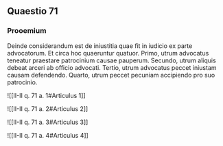 ## Quaestio 71

### Prooemium

Deinde considerandum est de iniustitia quae fit in iudicio ex parte advocatorum. Et circa hoc quaeruntur quatuor. Primo, utrum advocatus teneatur praestare patrocinium causae pauperum. Secundo, utrum aliquis debeat arceri ab officio advocati. Tertio, utrum advocatus peccet iniustam causam defendendo. Quarto, utrum peccet pecuniam accipiendo pro suo patrocinio.

![[II-II q. 71 a. 1#Articulus 1]]

![[II-II q. 71 a. 2#Articulus 2]]

![[II-II q. 71 a. 3#Articulus 3]]

![[II-II q. 71 a. 4#Articulus 4]]

